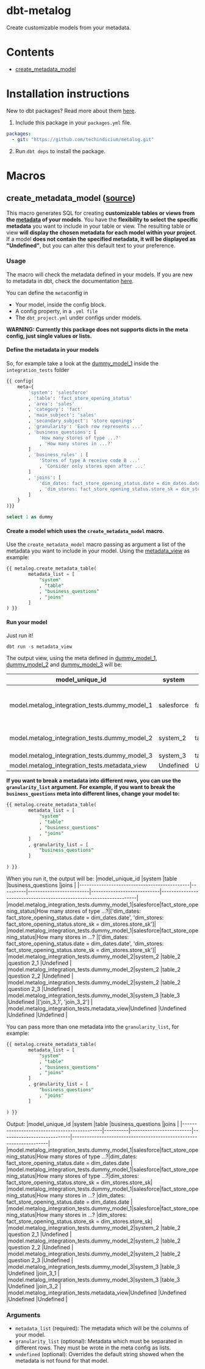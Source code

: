 # dbt-metalog
Create customizable models from your metadata.

# Contents
* [create_metadata_model](#create_metadata_model-source)

# Installation instructions
New to dbt packages? Read more about them [here](https://docs.getdbt.com/docs/building-a-dbt-project/package-management/).
1. Include this package in your `packages.yml` file.
```yaml
packages:
  - git: "https://github.com/techindicium/metalog.git"
```

2. Run `dbt deps` to install the package.

# Macros
## create_metadata_model ([source](macros/create_metadata_model.sql))

This macro generates SQL for creating **customizable tables or views from the [metadata](https://docs.getdbt.com/reference/resource-configs/meta) of your models**. You have the **flexibility to select the specific metadata** you want to include in your table or view. The resulting table or view **will display the chosen metadata for each model within your project**. If a model **does not contain the specified metadata, it will be displayed as "Undefined"**, but you can alter this default text to your preference.

### Usage

The macro will check the metadata defined in your models. If you are new to metadata in dbt, check the documentation [here](https://docs.getdbt.com/reference/configs-and-properties).

You can define the ```meta```config in
* Your model, inside the config block.
* A config property, in a ```.yml file```
* The ```dbt_project.yml``` under configs under models.

**WARNING: Currently this package does not supports dicts in the meta config, just single values or lists.**

#### Define the metadata in your models
So, for example take a look at the [dummy_model_1](https://github.com/techindicium/dbt-metalog/blob/main/integration_tests/models/dummy_model_1.sql) inside the ```integration_tests``` folder
```sql
{{ config(
    meta={
        'system': 'salesforce'
        , 'table': 'fact_store_opening_status'
        , 'area': 'sales'
        , 'category': 'fact'
        , 'main_subject': 'sales'
        , 'secondary_subject': 'store openings'
        , 'granularity': 'Each row represents ...'
        , 'business_questions': [
            'How many stores of type ...?'
            , 'How many stores in ...?'
        ]
        , 'business_rules' : [
            'Stores of type A receive code B ...'
            , 'Consider only stores open after ...'
        ]
        , 'joins': [
            'dim_dates: fact_store_opening_status.date = dim_dates.date'
            , 'dim_stores: fact_store_opening_status.store_sk = dim_stores.store_sk'
        ]
    }
)}}

select 1 as dummy
```

#### Create a model which uses the ```create_metadata_model``` macro.

Use the ```create_metadata_model``` macro passing as argument a list of the metadata you want to include in your model. Using the [metadata_view](https://github.com/techindicium/dbt-metalog/blob/main/integration_tests/models/metadata_view.sql) as example:
```sql
{{ metalog.create_metadata_table(
        metadata_list = [
            "system"
            , "table"
            , "business_questions"
            , "joins"
        ]
) }}
```

#### Run your model
Just run it!
```shell
dbt run -s metadata_view
```

The output view, using the meta defined in [dummy_model_1](https://github.com/techindicium/dbt-metalog/blob/main/integration_tests/models/dummy_model_1.sql), [dummy_model_2](https://github.com/techindicium/dbt-metalog/blob/main/integration_tests/models/dummy_model_2.sql) and [dummy_model_3](https://github.com/techindicium/dbt-metalog/blob/main/integration_tests/models/dummy_model_3.sql) will be:

|model_unique_id                              |system    |table                    |business_questions          |joins                                                               |
|---------------------------------------------|----------|-------------------------|----------------------------|--------------------------------------------------------------------|
|model.metalog_integration_tests.dummy_model_1|salesforce|fact_store_opening_status|['How many stores of type ...?', 'How many stores in ...?']|['dim_dates: fact_store_opening_status.date = dim_dates.date', 'dim_stores: fact_store_opening_status.store_sk = dim_stores.store_sk']|
|model.metalog_integration_tests.dummy_model_2|system_2  |table_2                  |['question 2_1', 'question 2_2', 'question 2_3']|Undefined                                                           |
|model.metalog_integration_tests.dummy_model_3|system_3  |table_3                  |Undefined                   |['join_3_1', 'join_3_2']                                            |
|model.metalog_integration_tests.metadata_view|Undefined |Undefined                |Undefined                   |Undefined                                                           |


**If you want to break a metadata into different rows, you can use the ```granularity_list``` argument. For example, if you want to break the ```business_questions``` meta into different lines, change your model to:**

```sql
{{ metalog.create_metadata_table(
        metadata_list = [
            "system"
            , "table"
            , "business_questions"
            , "joins"
        ]
        , granularity_list = [
            "business_questions"
        ]

) }}
```

When you run it, the output will be:
|model_unique_id                              |system    |table                    |business_questions          |joins                                                               |
|---------------------------------------------|----------|-------------------------|----------------------------|--------------------------------------------------------------------|
|model.metalog_integration_tests.dummy_model_1|salesforce|fact_store_opening_status|How many stores of type ...?|['dim_dates: fact_store_opening_status.date = dim_dates.date', 'dim_stores: fact_store_opening_status.store_sk = dim_stores.store_sk']|
|model.metalog_integration_tests.dummy_model_1|salesforce|fact_store_opening_status|How many stores in ...?     |['dim_dates: fact_store_opening_status.date = dim_dates.date', 'dim_stores: fact_store_opening_status.store_sk = dim_stores.store_sk']|
|model.metalog_integration_tests.dummy_model_2|system_2  |table_2                  |question 2_1                |Undefined                                                           |
|model.metalog_integration_tests.dummy_model_2|system_2  |table_2                  |question 2_2                |Undefined                                                           |
|model.metalog_integration_tests.dummy_model_2|system_2  |table_2                  |question 2_3                |Undefined                                                           |
|model.metalog_integration_tests.dummy_model_3|system_3  |table_3                  |Undefined                   |['join_3_1', 'join_3_2']                                            |
|model.metalog_integration_tests.metadata_view|Undefined |Undefined                |Undefined                   |Undefined                                                           |


You can pass more than one metadata into the ```granularity_list```, for example:
```sql
{{ metalog.create_metadata_table(
        metadata_list = [
            "system"
            , "table"
            , "business_questions"
            , "joins"
        ]
        , granularity_list = [
            "business_questions"
            , "joins"
        ]

) }}
```

Output:
|model_unique_id                              |system    |table                    |business_questions          |joins                                                               |
|---------------------------------------------|----------|-------------------------|----------------------------|--------------------------------------------------------------------|
|model.metalog_integration_tests.dummy_model_1|salesforce|fact_store_opening_status|How many stores of type ...?|dim_dates: fact_store_opening_status.date = dim_dates.date          |
|model.metalog_integration_tests.dummy_model_1|salesforce|fact_store_opening_status|How many stores of type ...?|dim_stores: fact_store_opening_status.store_sk = dim_stores.store_sk|
|model.metalog_integration_tests.dummy_model_1|salesforce|fact_store_opening_status|How many stores in ...?     |dim_dates: fact_store_opening_status.date = dim_dates.date          |
|model.metalog_integration_tests.dummy_model_1|salesforce|fact_store_opening_status|How many stores in ...?     |dim_stores: fact_store_opening_status.store_sk = dim_stores.store_sk|
|model.metalog_integration_tests.dummy_model_2|system_2  |table_2                  |question 2_1                |Undefined                                                           |
|model.metalog_integration_tests.dummy_model_2|system_2  |table_2                  |question 2_2                |Undefined                                                           |
|model.metalog_integration_tests.dummy_model_2|system_2  |table_2                  |question 2_3                |Undefined                                                           |
|model.metalog_integration_tests.dummy_model_3|system_3  |table_3                  |Undefined                   |join_3_1                                                            |
|model.metalog_integration_tests.dummy_model_3|system_3  |table_3                  |Undefined                   |join_3_2                                                            |
|model.metalog_integration_tests.metadata_view|Undefined |Undefined                |Undefined                   |Undefined                                                           |

### Arguments
* ```metadata_list``` (required): The metadata which will be the columns of your model.
* ```granularity_list``` (optional): Metadata which must be separated in different rows. They must be wrote in the meta config as lists.
* ```undefined``` (optional): Overrides the default string showed when the metadata is not found for that model.


